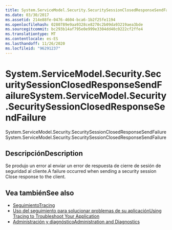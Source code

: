 ```yaml
---
title: System.ServiceModel.Security.SecuritySessionClosedResponseSendFailure
ms.date: 03/30/2017
ms.assetid: 214e88fe-0476-4604-bca6-1b2f25fe1194
ms.openlocfilehash: 0280789e9aa9328ce8270c2b09da93219aea3bde
ms.sourcegitcommit: bc293b14af795e0e999e3304dd40c0222cf2ffe4
ms.translationtype: MT
ms.contentlocale: es-ES
ms.lasthandoff: 11/26/2020
ms.locfileid: "96291237"
---
```

# <a name="systemservicemodelsecuritysecuritysessionclosedresponsesendfailure"></a><span data-ttu-id="78d94-102">System.ServiceModel.Security.SecuritySessionClosedResponseSendFailure</span><span class="sxs-lookup"><span data-stu-id="78d94-102">System.ServiceModel.Security.SecuritySessionClosedResponseSendFailure</span></span>

<span data-ttu-id="78d94-103">System.ServiceModel.Security.SecuritySessionClosedResponseSendFailure</span><span class="sxs-lookup"><span data-stu-id="78d94-103">System.ServiceModel.Security.SecuritySessionClosedResponseSendFailure</span></span>  
  
## <a name="description"></a><span data-ttu-id="78d94-104">Descripción</span><span class="sxs-lookup"><span data-stu-id="78d94-104">Description</span></span>  

 <span data-ttu-id="78d94-105">Se produjo un error al enviar un error de respuesta de cierre de sesión de seguridad al cliente.</span><span class="sxs-lookup"><span data-stu-id="78d94-105">A failure occurred when sending a security session Close response to the client.</span></span>  
  
## <a name="see-also"></a><span data-ttu-id="78d94-106">Vea también</span><span class="sxs-lookup"><span data-stu-id="78d94-106">See also</span></span>

- [<span data-ttu-id="78d94-107">Seguimiento</span><span class="sxs-lookup"><span data-stu-id="78d94-107">Tracing</span></span>](index.md)
- [<span data-ttu-id="78d94-108">Uso del seguimiento para solucionar problemas de su aplicación</span><span class="sxs-lookup"><span data-stu-id="78d94-108">Using Tracing to Troubleshoot Your Application</span></span>](using-tracing-to-troubleshoot-your-application.md)
- [<span data-ttu-id="78d94-109">Administración y diagnóstico</span><span class="sxs-lookup"><span data-stu-id="78d94-109">Administration and Diagnostics</span></span>](../index.md)
